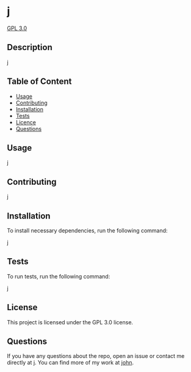 

  # **j**

  [GPL 3.0](https://choosealicense.com/licenses/gpl-3.0/)
  
  ## Description 
  j

  ## Table of Content

  * [Usage](#usage)
  * [Contributing](#contributing)
  * [Installation](#installation)
  * [Tests](#tests)
  * [Licence](#license)
  * [Questions](#questions)

  ## Usage

  j

  ## Contributing

  j

  ## Installation

  To install necessary dependencies, run the following command:

  j

  ## Tests

  To run tests, run the following command:
  
  j

  ## License

  This project is licensed under the GPL 3.0 license.

  ## Questions

  If you have any questions about the repo, open an issue or contact me directly at j. You can find more of my work at [john](https://github.com/john/).

